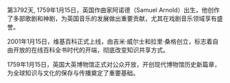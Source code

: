 第3792天, 1759年1月15日，英国作曲家阿诺德（Samuel Arnold）出生，他创作了多部歌剧和神剧，为英国音乐的发展做出重要贡献，尤其在戏剧音乐领域享有盛誉。

2001年1月15日，维基百科正式上线，由吉米·威尔士和拉里·桑格创立，标志着自由开放的在线百科全书时代的开端，彻底改变知识共享方式。

1759年1月15日，英国大英博物馆正式对公众开放，开创现代博物馆历史新篇章，为全球知识与文化的保存与传播奠定了重要基础。